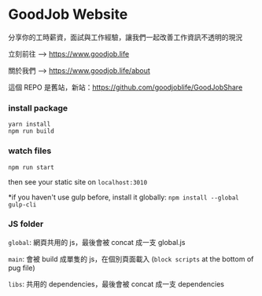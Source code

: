 GoodJob Website
======================

分享你的工時薪資，面試與工作經驗，讓我們一起改善工作資訊不透明的現況

立刻前往 --> https://www.goodjob.life

關於我們 --> https://www.goodjob.life/about

這個 REPO 是舊站，新站：https://github.com/goodjoblife/GoodJobShare

### install package
```
yarn install
npm run build
```

### watch files
```
npm run start
```
then see your static site on `localhost:3010`

*if you haven't use gulp before, install it globally: `npm install --global gulp-cli`

### JS folder

`global`: 網頁共用的 js，最後會被 concat 成一支 global.js

`main`: 會被 build 成單隻的 js，在個別頁面載入 (`block scripts` at the bottom of pug file)

`libs`: 共用的 dependencies，最後會被 concat 成一支 dependencies
